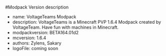 #Modpack Version description

* name: VoltageTeams Modpack
* description: VoltageTeams is a Minecraft PVP 1.6.4 Modpack created by VoltageTeam. Have fun with machines in Minecraft.
* modpackversion: BETA164.01d2
* mcversion: 1.6.4
* authors: Zylens, Sakary
* logoFile: coming soon
